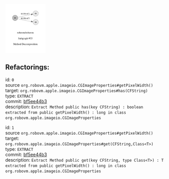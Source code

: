 <img src=subgraph_atomic_55.svg width=25%>

## Refactorings:

id: `0`\
source `org.robovm.apple.imageio.CGImageProperties#getPixelWidth()`\
target: `org.robovm.apple.imageio.CGImageProperties#has(CFString)`\
type: `EXTRACT`\
commit: [bf5ee44b3](https://github.com/robovm/robovm/commit/bf5ee44b3b576e01ab09cae9f50300417b01dc07)\
description: `Extract Method public has(key CFString) : boolean extracted from public getPixelWidth() : long in class org.robovm.apple.imageio.CGImageProperties`

id: `1`\
source `org.robovm.apple.imageio.CGImageProperties#getPixelWidth()`\
target: `org.robovm.apple.imageio.CGImageProperties#get(CFString,Class<T>)`\
type: `EXTRACT`\
commit: [bf5ee44b3](https://github.com/robovm/robovm/commit/bf5ee44b3b576e01ab09cae9f50300417b01dc07)\
description: `Extract Method public get(key CFString, type Class<T>) : T extracted from public getPixelWidth() : long in class org.robovm.apple.imageio.CGImageProperties`

